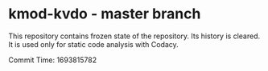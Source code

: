 # kmod-kvdo - master branch

This repository contains frozen state of the repository.
Its history is cleared. It is used only for static code
analysis with Codacy.

Commit Time: 1693815782